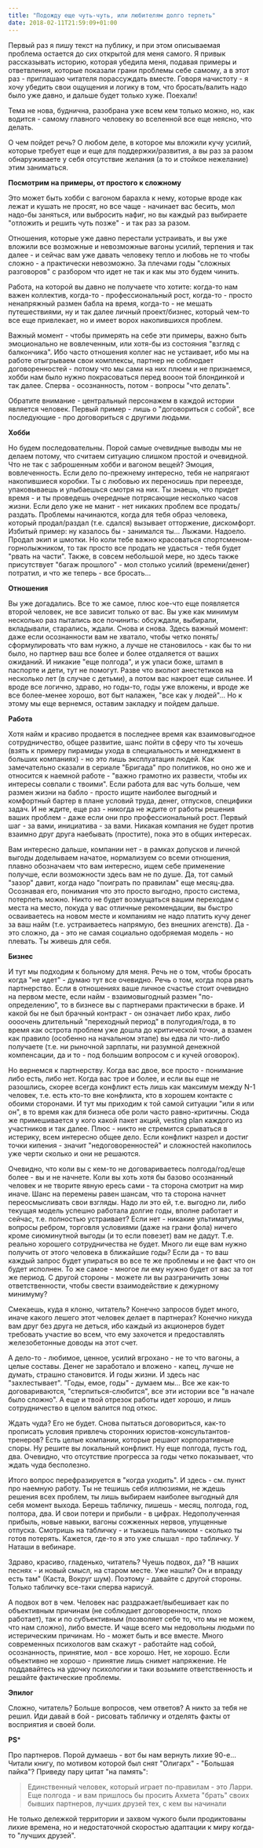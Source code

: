 ```yaml
---
title: "Подожду еще чуть-чуть, или любителям долго терпеть"
date: 2018-02-11T21:59:09+01:00
---
```


Первый раз я пишу текст на публику, и при этом описываемая проблема остается до сих открытой для меня самого. Я привык рассказывать историю, которая убедила меня, подавая примеры и ответвления, которые показали грани проблемы себе самому, а в этот раз - приглашаю читателя порассуждать вместе. Говоря начистоту - я хочу убедить свои ощущения и логику в том, что бросать/валить надо было уже давно, и дальше будет только хуже. Поехали!

<!--more-->

Тема не нова, буднична, разобрана уже всем кем только можно, но, как водится - самому главного человеку во вселенной все еще неясно, что делать.

О чем пойдет речь? О любом деле, в которое мы вложили кучу усилий, которые требует еще и еще для поддержки/развития, а вы раз за разом обнаруживаете у себя отсутствие желания (а то и стойкое нежелание) этим заниматься.

**Посмотрим на примеры, от простого к сложному**

Это может быть хобби с вагоном барахла к нему, которые вроде как лежат и кушать не просят, но все чаще - начинает вас бесить, мол надо-бы заняться, или выбросить нафиг, но вы каждый раз выбираете "отложить и решить чуть позже" - и так раз за разом.

Отношения, которые уже давно перестали устраивать, и вы уже вложили все возможные и невозможные вагоны усилий, терпения и так далее - и сейчас вам уже давать человеку тепло и любовь не то чтобы сложно - а практически невозможно. За плечами годы "сложных разговоров" с разбором что идет не так и как мы это будем чинить.

Работа, на которой вы давно не получаете что хотите: когда-то нам важен коллектив, когда-то - профессиональный рост, когда-то - просто ненапряжный размен бабла на время, когда-то - не мешать путешествиями, ну и так далее личный проект/бизнес, который чем-то все еще привлекает, но и имеет ворох накопившихся проблем.

Важный момент - чтобы примерять на себе эти примеры, важно быть эмоционально не вовлеченным, или хотя-бы из состояния "взгляд с балкончика". Ибо часто отношения коллег нас не устаивает, ибо мы на работе отыгрываем свои комплексы, партнер не соблюдает договоренностей - потому что мы сами на них плюем и не признаемся, хобби нам было нужно покрасоваться перед вооон той блондинкой и так далее. Сперва - осознанность, потом - вопросы "что делать".

Обратите внимание - центральный персонажем в каждой истории является человек. Первый пример - лишь о "договориться с собой", все последующие - про договориться с другими людьми. 

**Хобби**

Но будем последовательны. Порой самые очевидные выводы мы не делаем потому, что считаем ситуацию слишком простой и очевидной.  Что не так с заброшенным хобби и вагоном вещей? Эмоция, вовлеченность. Если дело по-прежнему интересно, тебя не напрягают накопившиеся коробки. Ты с любовью их переносишь при переезде, упаковываешь и улыбаешься смотря на них. Ты знаешь, что придет время - и ты проведешь очередные потрясающие несколько часов жизни. Если дело уже не манит - нет никаких проблем все продать/раздать. Проблемы начинаются, когда для тебя образ человека, который продал/раздал (т.е. сдался) вызывает отторжение, дискомфорт. Избитый пример: ну казалось бы - занимался ты... Лыжами. Надоело. Продал экип и шмотки. Но коли тебе важно красоваться спортсменом-горнолыжником, то так просто все продать не удасться - тебя будет "рвать на части". Также, в совсем небольшой мере, но здесь также присутствует "багаж прошлого" - мол столько усилий (времени/денег) потратил, и что же теперь - все бросать...

**Отношения**

Вы уже догадались. Все то же самое, плюс кое-что еще появляется второй человек, не все зависит только от вас. Вы уже как минимум несколько раз пытались все починить: обсуждали, выбирали, вкладывали, старались, ждали. Снова и снова. Здесь важный момент: даже если осознанности вам не хватало, чтобы четко понять/сформулировать что вам нужно, а лучше не становилось - как бы то ни было, но партнер ваш все более и более отдаляется от ваших ожиданий. И никакие "еще полгода", и уж упаси боже, штамп в паспорте и дети, тут не помогут. Разве что вколют анестетиков на несколько лет (в случае с детьми), а потом вас накроет еще сильнее. И вроде все логично, здраво, но годы-то, годы уже вложены, и вроде же все более-менее хорошо, вот быт налажен, "все как у людей"... Но к этому мы еще вернемся, оставим закладку и пойдем дальше.

**Работа**

Хотя найм и красиво продается в последнее время как взаимовыгодное сотрудничество, общее развитие, шанс пойти в сферу что ты хочешь (взять к примеру пирамиды ухода в специальность и менеджмент в больших компаниях) - но это лишь эксплуатация людей. Как замечательно сказали в сериале "Бригада" про политиков, но оно же и относится к наемной работе - "важно грамотно их развести, чтобы их интересы совпали с твоими". Если работа для вас чуть больше, чем размен жизни на бабло - просто ищите наиболее выгодный и комфортный бартер в плане условий труда, денег, отпусков, специфики задач. И не ждите, еще раз - никогда не ждите от работы решения ваших проблем - даже если они про профессиональный рост. Первый шаг - за вами, инициатива - за вами. Никакая компания не будет против взаимно друг друга наебывать (простите), пока это в общих интересах.

Вам интересно дальше, компании нет - в рамках допусков и личной выгоды доделываем начатое, нормализуем со всеми отношения, плавно обозначаем что вам интересно, ищем себе применение получше, если возможности здесь вам не по душе. Да, тот самый "зазор" давит, когда надо "поиграть по правилам" еще месяц-два. Осознавая его, понимания что это просто выгодно, просто система, потерпеть можно. Никто не будет возмущаться вашим переходам с места на место, покуда у вас отличные рекомендации, вы быстро осваиваетесь на новом месте и компаниям не надо платить кучу денег за ваш найм (т.е. устраиваетесь напрямую, без внешних агенств). Да - это сложно, да - это не самая социально одобряемая модель - но плевать. Ты живешь для себя. 

**Бизнес**

И тут мы подходим к больному для меня. Речь не о том, чтобы бросать когда "не идет" - думаю тут все очевидно. Речь о том, когда пора рвать партнерство. Если в отношениях ваше личное счастье стоит очевидно на первом месте, если найм - взаимовыгодный размен "по-определению", то в бизнесе вы с партнерами практически в браке. И какой бы не был брачный контракт - он означает либо крах, либо оооочень длительный "переходный период" в полугодия/года, в то время как острота проблем уже дошла до критической точки, а взамен как правило (особенно на начальном этапе) вы едва ли что-либо получаете (т.е. ни рыночной зарплаты, ни разумной денежной компенсации, да и то - под большим вопросом с и кучей оговорок).

Но вернемся к партнерству. Когда вас двое, все просто - понимание либо есть, либо нет. Когда вас трое и более, и если вы еще не разошлись, скорее всегда конфликт есть лишь как максимум между N-1 человек, т.е. есть кто-то вне конфликта, кто в хорошем контакте с обоими сторонами. И тут мы приходим к той самой ситуации "или я или он", в то время как для бизнеса обе роли часто равно-критичны. Сюда же примешивается у кого какой пакет акций, vesting plan каждого из участников и так далее. Плюс - никто не стремится срываться в истерику, всем интересно общее дело. Если конфликт назрел и достиг точки кипения - значит "недоговоренностей" и сложностей накопилось уже черти сколько и они не решаются. 

Очевидно, что коли вы с кем-то не договариваетесь полгода/год/еще более - вы и не начнете. Коли вы хоть хотя бы базово осознанный человек и не творите явную ересь сами - та сторона смотрит на мир иначе. Шанс на перемены равен шансам, что та сторона начнет переосмысливать свои взгляды. Надо ли это ей, т.е. выгодно ли, либо текущая модель успешно работала долгие годы, вполне работает и сейчас, т.е. полностью устраивает? Если нет - никакие ультиматумы, вопросы ребром, торговля условиями (даже на грани фола) ничего кроме сиюминутной выгоды (и то если повезет) вам не дадут. Т.е. реально хорошего сотрудничества не будет. Много ли еще вам нужно получить от этого человека в ближайшие годы? Если да - то ваш каждый запрос будет упираться во все те же проблемы и не факт что он будет исполнен. То же самое - многое ли ему нужно будет от вас за тот же период. С другой стороны - можете ли вы разграничить зоны ответственности, чтобы свести взаимодействие к дежурному минимуму?

Смекаешь, куда я клоню, читатель? Конечно запросов будет много, иначе какого лешего этот человек делает в партнерах? Конечно никуда вам друг без друга не деться, ибо каждый из акционеров будет требовать участие во всем, что ему захочется и предоставлять железобетонные доводы на этот счет.

А дело-то - любимое, ценное, усилий вгрохано - не то что вагоны, а целые составы. Денег не заработало и вложено - капец, лучше не думать, страшно становится. И годы жизни. И здесь нас "захлестывает". "Годы, емое, годы" - думаем мы... Все же как-то договариваются, "стерпиться-слюбится", все эти истории все "в начале было сложно". А еще и твой отрезок работы идет хорошо, и лишь сотрудничество в целом валится под откос.

Ждать чуда? Его не будет. Снова пытаться договориться, как-то прописать условия привлечь сторонних юристов-консультантов-тренеров? Есть целые компании, которые решают корпоративные споры. Ну решите вы локальный конфликт. Ну еще полгода, пусть год, два. Очевидно, что отсутствие прогресса за годы четко показывает, что ждать чуда бесполезно. 

Итого вопрос перефразируется в "когда уходить". И здесь - см. пункт про наемную работу. Ты не тешишь себя иллюзиями, не ждешь решения всех проблем, ты лишь выбираем наиболее выгодный для себя момент выхода. Берешь табличку, пишешь - месяц, полгода, год, полтора, два. И свои потери и прибыли - в цифрах. Недополученная прибыль, новые навыки, вагоны сожженных нервов, упущенные отпуска. Смотришь на табличку - и тыкаешь пальчиком - сколько ты готов потерять. Кажется, где-то я это уже слышал - про табличку. У Наташи в вебинаре.

Здраво, красиво, гладенько, читатель? Чуешь подвох, да? "В наших песнях - и новый смысл, на старом месте. Уже нашли? Он и вправду есть там" (Каста, Вокруг шум). Поэтому - давайте с другой стороны. Только табличку все-таки сперва нарисуй.

А подвох вот в чем. Человек нас раздражает/выбешивает как по объективным причинам (не соблюдает договоренности, плохо работает), так и по субъективным (позволяет себе то, что мы не можем, что нам сложно), либо вместе. И чаще всего мы недовольны людьми по истерическим причинам. Но - может быть и все вместе. Много современных психологов вам скажут - работайте над собой, осознанность, принятие, мол - все хорошо. Нет, не хорошо. Если объективно не хорошо - принятие лишь снимет напряжение. Не поддавайтесь на удочку психологии и таки возьмите ответственность и решайте фактические проблемы.

**Эпилог**

Сложно, читатель? Больше вопросов, чем ответов? А никто за тебя не решил. Иди давай в бой - рисовать табличку и отделять факты от восприятия и своей боли.

**PS***

Про партнеров. Порой думаешь - вот бы нам вернуть лихие 90-е... Читали книгу, по мотивом которой был снят "Олигарх" - "Большая пайка"? Приведу пару цитат "на память":

> Единственный человек, который играет по-правилам - это Ларри.
> Еще полгода - и вам пришлось бы просить Ахмета "брать" своих бывших партнеров, лучших друзей тех, с кем вы начинали

Не только дележкой территории и захвом чужого были продиктованы лихие времена, но и недостаточной скоростью адаптации к миру когда-то "лучших друзей".